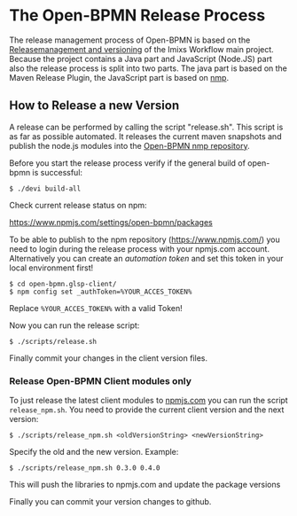 # The Open-BPMN Release Process

The release management process of Open-BPMN is based on the [Releasemanagement and versioning](https://github.com/imixs/imixs-workflow/wiki/Releasemanagement-and-versioning) of the Imixs Workflow main project. Because the project contains a Java part and JavaScript (Node.JS) part also the release process is split into two parts. The java part is based on the Maven Release Plugin, the JavaScript part is based on [nmp](https://docs.npmjs.com/creating-and-publishing-scoped-public-packages).

## How to Release a new Version

A release can be performed by calling the script "release.sh". This script is as far as possible automated. It releases the current maven snapshots and publish the node.js modules into the [Open-BPMN nmp repository](https://www.npmjs.com/settings/open-bpmn/packages).

Before you start the release process verify if the general build of open-bpmn is successful:

    $ ./devi build-all

Check current release status on npm:

https://www.npmjs.com/settings/open-bpmn/packages

To be able to publish to the npm repository (https://www.npmjs.com/) you need to login during the release process with your npmjs.com account. Alternatively you can create an _automation token_ and set this token in your local environment first!

    $ cd open-bpmn.glsp-client/
    $ npm config set _authToken=%YOUR_ACCES_TOKEN%

Replace `%YOUR_ACCES_TOKEN%` with a valid Token!

Now you can run the release script:

    $ ./scripts/release.sh

Finally commit your changes in the client version files.

### Release Open-BPMN Client modules only

To just release the latest client modules to [npmjs.com](https://www.npmjs.com/settings/open-bpmn/packages) you can run the script `release_npm.sh`. You need to provide the current client version and the next version:

    $ ./scripts/release_npm.sh <oldVersionString> <newVersionString>

Specify the old and the new version. Example:

    $ ./scripts/release_npm.sh 0.3.0 0.4.0

This will push the libraries to npmjs.com and update the package versions

Finally you can commit your version changes to github.
